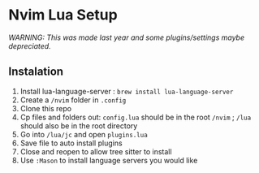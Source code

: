 # Nvim Lua Setup

<i>WARNING: This was made last year and some plugins/settings maybe depreciated.</i>

## Instalation 

1. Install lua-language-server : `brew install lua-language-server`
2. Create a `/nvim` folder in `.config`
3. Clone this repo
4. Cp files and folders out: `config.lua` should be in the root `/nvim` ; `/lua` should also be in the root directory
5. Go into `/lua/jc` and open `plugins.lua`
6. Save file to auto install plugins
7. Close and reopen to allow tree sitter to install
8. Use `:Mason` to install language servers you would like
